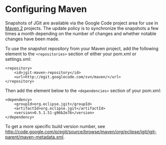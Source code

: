 # Configuring Maven #

Snapshots of JGit are available via the Google Code project area for use in [Maven 2](http://maven.apache.org/) projects. The update policy is to synchronize the snapshots a few times a month depending on the number of changes and whether notable changes have been made.

To use the snapshot repository from your Maven project, add the following element to the `<repositories>` section of either your pom.xml or settings.xml:
```
<repository>
    <id>jgit-maven-repository</id>
    <url>http://egit.googlecode.com/svn/maven/</url>
</repository>
```

Then add the element below to the `<dependencies>` section of your pom.xml:
```
<dependency>
    <groupId>org.eclipse.jgit</groupId>
    <artifactId>org.eclipse.jgit</artifactId>
    <version>0.5.1.51-g96b2e76</version>
</dependency>
```

To get a more specific build version number, see http://code.google.com/p/egit/source/browse/maven/org/eclipse/jgit/jgit-parent/maven-metadata.xml.